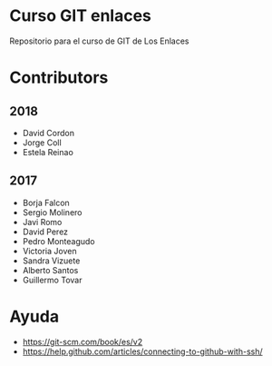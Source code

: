 # Curso GIT enlaces
Repositorio para el curso de GIT de Los Enlaces

# Contributors


## 2018

* David Cordon
* Jorge Coll
* Estela Reinao

## 2017


* Borja Falcon
* Sergio Molinero
* Javi Romo
* David Perez
* Pedro Monteagudo
* Victoria Joven
* Sandra Vizuete
* Alberto Santos
* Guillermo Tovar

# Ayuda
* https://git-scm.com/book/es/v2
* https://help.github.com/articles/connecting-to-github-with-ssh/
